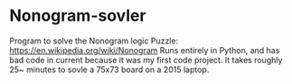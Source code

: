 # Nonogram-sovler
Program to solve the Nonogram logic Puzzle: https://en.wikipedia.org/wiki/Nonogram
Runs entirely in Python, and has bad code in current because it was my first code project.
It takes roughly 25~ minutes to sovle a 75x73 board on a 2015 laptop.
